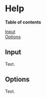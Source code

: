 # Help

**Table of contents**

[Input](#input)<br>
[Options](#options)

## Input <a name="input"></a>

Text.

## Options <a name="options"></a>

Text.